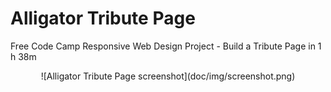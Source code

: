 # Alligator Tribute Page 
Free Code Camp Responsive Web Design Project - Build a Tribute Page in 1 h 38m

<center>
![Alligator Tribute Page screenshot](doc/img/screenshot.png)
</center>
